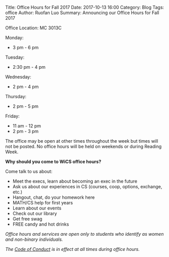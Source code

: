 Title: Office Hours for Fall 2017
Date: 2017-10-13 16:00
Category: Blog
Tags: office
Author: Ruofan Luo
Summary: Announcing our Office Hours for Fall 2017

Office Location: MC 3013C

Monday:

- 3 pm - 6 pm

Tuesday:

- 2:30 pm - 4 pm

Wednesday:

- 2 pm - 4 pm

Thursday:

- 2 pm - 5 pm

Friday:

- 11 am - 12 pm
- 2 pm - 3 pm

The office may be open at other times throughout the week 
but times will not be posted.
No office hours will be held on weekends or during Reading Week.

**Why should you come to WiCS office hours?**

Come talk to us about:

- Meet the execs, learn about becoming an exec in the future
- Ask us about our experiences in CS (courses, coop, options, exchange, etc.)
- Hangout, chat, do your homework here
- MATH/CS help for first years
- Learn about our events
- Check out our library
- Get free swag
- FREE candy and hot drinks

*Office hours and services are open only to students who identify as women and non-binary individuals.*

*The [Code of Conduct]({filename}/pages/code-of-conduct.md) is in effect at all times during office hours.*


